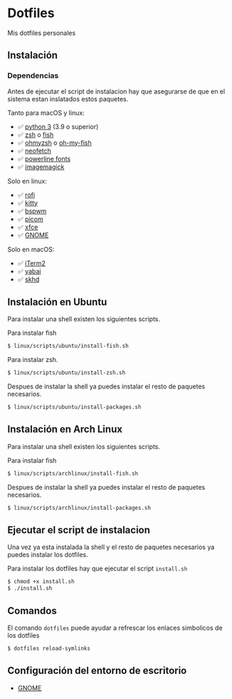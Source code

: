 # Dotfiles

Mis dotfiles personales

## Instalación

### Dependencias

Antes de ejecutar el script de instalacion hay que asegurarse de que en el sistema estan inslatados estos paquetes.

Tanto para macOS y linux:

* ✅ [python 3](https://www.python.org/downloads) (3.9 o superior)
* ✅ [zsh](https://github.com/ohmyzsh/ohmyzsh/wiki/Installing-ZSH) o [fish](https://github.com/fish-shell/fish-shell)
* ✅ [ohmyzsh](https://github.com/ohmyzsh/ohmyzsh/wiki) o [oh-my-fish](https://github.com/oh-my-fish/oh-my-fish)
* ✅ [neofetch](https://github.com/dylanaraps/neofetch)
* ✅ [powerline fonts](https://github.com/powerline/fonts)
* ✅ [imagemagick](https://imagemagick.org/script/download.php)

Solo en linux:

* ✅ [rofi](https://github.com/davatorium/rofi)
* ✅ [kitty](https://github.com/kovidgoyal/kitty)
* ✅ [bspwm](https://wiki.archlinux.org/title/Bspwm_(Espa%C3%B1ol))
* ✅ [picom](https://wiki.archlinux.org/title/Picom)
* ✅ [xfce](https://www.xfce.org/)
* ✅ [GNOME](https://www.gnome.org/)

Solo en macOS:

* ✅ [iTerm2](https://iterm2.com/downloads.html)
* ✅ [yabai](https://github.com/koekeishiya/yabai)
* ✅ [skhd](https://github.com/koekeishiya/skhd)

## Instalación en Ubuntu

Para instalar una shell existen los siguientes scripts.

Para instalar fish
```sh
$ linux/scripts/ubuntu/install-fish.sh
```

Para instalar zsh.
```sh
$ linux/scripts/ubuntu/install-zsh.sh
```

Despues de instalar la shell ya puedes instalar el resto de paquetes necesarios.

```sh
$ linux/scripts/ubuntu/install-packages.sh
```

## Instalación en Arch Linux

Para instalar una shell existen los siguientes scripts.

Para instalar fish
```sh
$ linux/scripts/archlinux/install-fish.sh
```

Despues de instalar la shell ya puedes instalar el resto de paquetes necesarios.

```sh
$ linux/scripts/archlinux/install-packages.sh
```

## Ejecutar el script de instalacion

Una vez ya esta instalada la shell y el resto de paquetes necesarios ya puedes instalar los dotfiles.

Para instalar los dotfiles hay que ejecutar el script ``install.sh``

```sh
$ chmod +x install.sh
$ ./install.sh
```

## Comandos

El comando ```dotfiles``` puede ayudar a refrescar los enlaces simbolicos de los dotfiles

```sh
$ dotfiles reload-symlinks
```

## Configuración del entorno de escritorio

* [GNOME](docs/gnome.md)